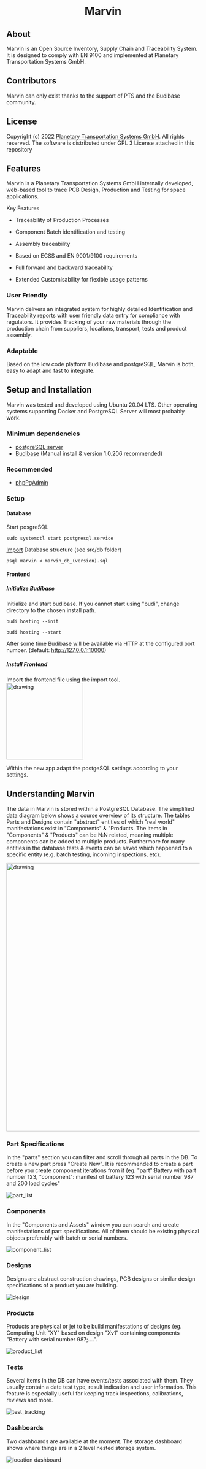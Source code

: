 
<h1 align="center">
  Marvin
</h1>


## About 
Marvin is an Open Source Inventory, Supply Chain and Traceability System. It is designed to comply with EN 9100 and implemented at Planetary Transportation Systems GmbH.

## Contributors
Marvin can only exist thanks to the support of PTS and the Budibase community.

## License
Copyright (c) 2022 [Planetary Transportation Systems GmbH](https://www.pts.space). All rights reserved. The software is distributed under GPL 3 License attached in this repository

## Features
Marvin is a Planetary Transportation Systems GmbH internally developed, web-based tool to trace PCB Design, Production and Testing for space applications.

Key Features
* Traceability of Production Processes
* Component Batch identification and testing
* Assembly traceability

* Based on ECSS and EN 9001/9100 requirements
* Full forward and backward traceability
* Extended Customisability for flexible usage patterns

### User Friendly
Marvin delivers an integrated system for highly detailed Identification and Traceability reports with user friendly data entry for compliance with regulators. It provides Tracking of your raw materials through the production chain from suppliers, locations, transport, tests and product assembly. 

### Adaptable
Based on the low code platform Budibase and postgreSQL, Marvin is both, easy to adapt and fast to integrate. 

## Setup and Installation
Marvin was tested and developed using Ubuntu 20.04 LTS. Other operating systems supporting Docker and PostgreSQL Server will most probably work.

### Minimum dependencies
* [postgreSQL server](https://www.postgresql.org/download/linux/ubuntu/)
* [Budibase](https://docs.budibase.com/docs/budibase-cli-setup#manual-install-of-budibase-cli) (Manual install & version 1.0.206 recommended)


### Recommended
* [phpPgAdmin](https://github.com/phppgadmin/phppgadmin/releases)

### Setup


#### Database
Start posgreSQL
```
sudo systemctl start postgresql.service
```
[Import](https://www.postgresql.org/docs/8.1/backup.html#BACKUP-DUMP-RESTORE) Database structure (see src/db folder)
```
psql marvin < marvin_db_(version).sql
```
#### Frontend
##### Initialize Budibase
Initialize and start budibase. If you cannot start using "budi", change directory to the chosen install path.
``` 
budi hosting --init

budi hosting --start
```

After some time Budibase will be available via HTTP at the configured port number. (default: http://127.0.0.1:10000)

##### Install Frontend 
Import the frontend file using the import tool.
<br/>
<img src="pictures/screenshots/create_app.png" alt="drawing" width="200"/>
<br/>

Within the new app adapt the postgeSQL settings according to your settings.

## Understanding Marvin

The data in Marvin is stored within a PostgreSQL Database. The simplified data diagram below shows a course overview of its structure. The tables Parts and Designs contain "abstract" entities of which "real world" manifestations exist in "Components" & "Products. The items in "Components" & "Products" can be N:N related, meaning multiple components can be added to multiple products. Furthermore for many entities in the database tests & events can be saved which happened to a specific entity (e.g. batch testing, incoming inspections, etc).

<img src="doc/simplified_db_schema.jpg" alt="drawing" width="700"/>


### Part Specifications
In the "parts" section you can filter and scroll through all parts in the DB. To create a new part press "Create New". It is recommended to create a part before you create component iterations from it (eg. "part":Battery with part number 123, "component": manifest of battery 123 with serial number 987 and 200 load cycles"

![part_list](pictures/screenshots/part_specifications.png)

### Components
In the "Components and Assets" window you can search and create manifestations of part specifications. All of them should be existing physical objects preferably with batch or serial numbers.

![component_list](pictures/screenshots/filtered_components.png)

### Designs
Designs are abstract construction drawings, PCB designs or similar design specifications of a product you are building.

![design](pictures/screenshots/design_specification.png)

### Products
Products are physical or jet to be build manifestations of designs (eg. Computing Unit "XY" based on design "Xv1" containing components "Battery with serial number 987;....".

![product_list](pictures/screenshots/product_list.png)

### Tests
Several items in the DB can have events/tests associated with them. They usually contain a date test type, result indication and user information.
This feature is especially useful for keeping track inspections, calibrations, reviews and more.

![test_tracking](pictures/screenshots/test_event_tracking.png)

### Dashboards
Two dashboards are available at the moment. The storage dashboard shows where things are in a 2 level nested storage system.

![location dashboard](pictures/screenshots/location_dashboard.png)